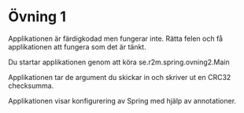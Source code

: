 Övning 1
========

Applikationen är färdigkodad men fungerar inte. Rätta felen och få applikationen att fungera som det är tänkt.

Du startar applikationen genom att köra se.r2m.spring.ovning2.Main

Applikationen tar de argument du skickar in och skriver ut en CRC32 checksumma.

Applikationen visar konfigurering av Spring med hjälp av annotationer.
